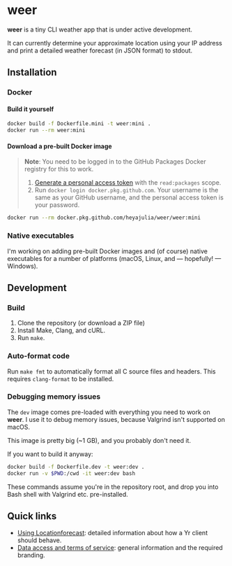# weer

**weer** is a tiny CLI weather app that is under active development.

It can currently determine your approximate location using your IP address and
print a detailed weather forecast (in JSON format) to stdout.

## Installation

### Docker

#### Build it yourself

```bash
docker build -f Dockerfile.mini -t weer:mini .
docker run --rm weer:mini
```

#### Download a pre-built Docker image

> **Note**: You need to be logged in to the GitHub Packages Docker registry for
> this to work.
>
> 1. [Generate a personal access token][pat] with the `read:packages` scope.
> 2. Run `docker login docker.pkg.github.com`. Your username is the same as your
>    GitHub username, and the personal access token is your password.

```bash
docker run --rm docker.pkg.github.com/heyajulia/weer/weer:mini
```

### Native executables

I'm working on adding pre-built Docker images and (of course) native executables
for a number of platforms (macOS, Linux, and — hopefully! — Windows).

## Development

### Build

1. Clone the repository (or download a ZIP file)
2. Install Make, Clang, and cURL.
3. Run `make`.

### Auto-format code

Run `make fmt` to automatically format all C source files and headers. This
requires `clang-format` to be installed.

### Debugging memory issues

The `dev` image comes pre-loaded with everything you need to work on
**weer**. I use it to debug memory issues, because Valgrind isn't supported on
macOS.

This image is pretty big (~1 GB), and you probably don't need it.

If you want to build it anyway:

```bash
docker build -f Dockerfile.dev -t weer:dev .
docker run -v $PWD:/cwd -it weer:dev bash
```

These commands assume you're in the repository root, and drop you into Bash
shell with Valgrind etc. pre-installed.

## Quick links

- [Using Locationforecast][lf]: detailed information about how a Yr client
  should behave.
- [Data access and terms of service][tos]: general information and the required
  branding.

[pat]: https://github.com/settings/tokens/new
[lf]: https://developer.yr.no/doc/locationforecast/HowTO/
[tos]: https://hjelp.yr.no/hc/en-us/articles/360001946134-Data-access-and-terms-of-service
